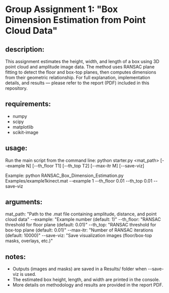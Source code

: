 # Group Assignment 1: "Box Dimension Estimation from Point Cloud Data"

## description: 
  This assignment estimates the height, width, and length of a box using 3D point cloud
  and amplitude image data. The method uses RANSAC plane fitting to detect the floor
  and box-top planes, then computes dimensions from their geometric relationship.
  For full explanation, implementation details, and results — please refer to the
  report (PDF) included in this repository.

## requirements:
  - numpy
  - scipy
  - matplotlib
  - scikit-image

## usage: 
  Run the main script from the command line:
    python starter.py <mat_path> [--example N] [--th_floor T1] [--th_top T2] [--max-itr M] [--save-viz]

  Example:
    python RANSAC_Box_Dimension_Estimation.py Examples/example1kinect.mat --example 1 --th_floor 0.01 --th_top 0.01 --save-viz

## arguments:
  mat_path: "Path to the .mat file containing amplitude, distance, and point cloud data"
  --example: "Example number (default: 1)"
  --th_floor: "RANSAC threshold for floor plane (default: 0.01)"
  --th_top: "RANSAC threshold for box-top plane (default: 0.01)"
  --max-itr: "Number of RANSAC iterations (default: 10000)"
  --save-viz: "Save visualization images (floor/box-top masks, overlays, etc.)"

## notes: 
  - Outputs (images and masks) are saved in a Results/ folder when --save-viz is used.
  - The estimated box height, length, and width are printed in the console.
  - More details on methodology and results are provided in the report PDF.
